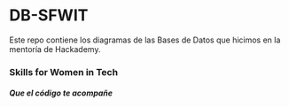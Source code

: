 # DB-SFWIT
Este repo contiene los diagramas de las Bases de Datos que hicimos en la mentoría de Hackademy.

### Skills for Women in Tech

##### Que el código te acompañe
